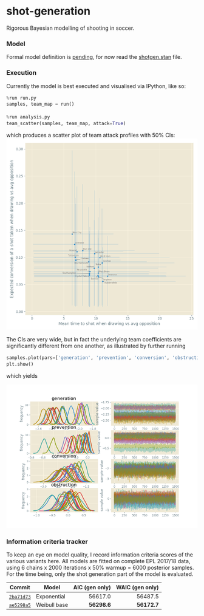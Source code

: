 # shot-generation
Rigorous Bayesian modelling of shooting in soccer.

### Model
Formal model definition is 
[pending](https://github.com/huffyhenry/shot-generation/issues/25), for now
read the [shotgen.stan](shotgen.stan) file.

### Execution
Currently the model is best executed and visualised via IPython, like so:

```python
%run run.py
samples, team_map = run()

%run analysis.py
team_scatter(samples, team_map, attack=True)
```
which produces a scatter plot of team attack profiles with 50% CIs:
![Team characteristics](doc/figures/team_scatter.png)

The CIs are very wide, but in fact the underlying team 
coefficients are significantly different from one another, as illustrated
by further running

```python
samples.plot(pars=['generation', 'prevention', 'conversion', 'obstruction'])
plt.show()
```
which yields

![Samples](doc/figures/fit.png)

### Information criteria tracker

To keep an eye on model quality, I record information criteria scores 
of the various variants here. All models are fitted on complete EPL 2017/18
data, using 6 chains x 2000 iterations x 50% warmup = 6000 posterior samples.
For the time being, only the shot generation part of the model is evaluated. 

| Commit | Model | AIC (gen only) | WAIC (gen only)|
|--------|-------|---------------:|---------------:|
|[`2ba71d73`](https://github.com/huffyhenry/shot-generation/commit/2ba71d73081e558819acc1ca92ba7a7cefb9514c)|Exponential|56617.0|56487.5|
|[`ae5298a5`](https://github.com/huffyhenry/shot-generation/commit/ae5298a579228c24ac637bd5236db5618de0e5e8)|Weibull base|**56298.6**|**56172.7**|
